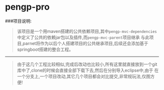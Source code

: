 # pengp-pro


###项目说明:
> 该项目是一个用maven搭建的公共依赖项目,其中`pengp-mvc-dependencies`中定义了公共的依赖jar包以及插件,而`pengp-mvc-parent`项目继承
> 与此项目,parnet将作为以后个人搭建项目的公共继承项目,后续还会添加基于springboot搭建的整合工程。

-----
> 由于这几个工程比较相似,完成后改动也比较小,所有这里就直接放到一个git库中了,clone的时候会直接全部下载下去,然后在分别导入eclipse中,由于
> 在一个分支上,一个项目改动,其它几个项目都会对比提交,非常规玩法,仅图方便!
